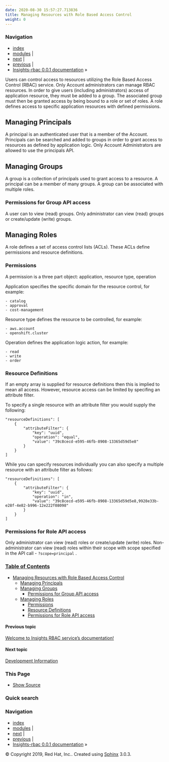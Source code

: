 ```yaml
---
date: 2020-08-30 15:57:27.713836
title: Managing Resources with Role Based Access Control
weight: 0
---
```

### Navigation

  - [index](genindex/ "General Index")
  - [modules](py-modindex/ "Python Module Index") |
  - [next](development/ "Development Information")
    |
  - [previous](index/ "Welcome to Insights RBAC service’s documentation!")
    |
  - [Insights-rbac 0.0.1 documentation](index/) »


Users can control access to resources utilizing the Role Based Access
Control (RBAC) service. Only Account administrators can manage RBAC
resources. In order to give users (including administrators) access of
application resource, they must be added to a group. The associated
group must then be granted access by being bound to a role or set of
roles. A role defines access to specific application resources with
defined permissions.

## Managing Principals

A principal is an authenticated user that is a member of the Account.
Principals can be searched and added to groups in order to grant access
to resources as defined by application logic. Only Account
Administrators are allowed to use the principals API.

## Managing Groups

A group is a collection of principals used to grant access to a
resource. A principal can be a member of many groups. A group can be
associated with multiple roles.

### Permissions for Group API access

A user can to view (read) groups. Only administrator can view (read)
groups or create/update (write) groups.

## Managing Roles

A role defines a set of access control lists (ACLs). These ACLs define
permissions and resource definitions.

### Permissions

A permission is a three part object: application, resource type,
operation

Application specifies the specific domain for the resource control, for
example:

    - catalog
    - approval
    - cost-management

Resource type defines the resource to be controlled, for example:

    - aws.account
    - openshift.cluster

Operation defines the application logic action, for example:

    - read
    - write
    - order

### Resource Definitions

If an empty array is supplied for resource definitions then this is
implied to mean all access. However, resource access can be limited by
specifing an attribute filter.

To specify a single resource with an attribute filter you would supply
the following:

    "resourceDefinitions": [
        {
            "attributeFilter": {
                "key": "uuid",
                "operation": "equal",
                "value": "39c8cecd-e595-46fb-8908-13365d59d5e8"
            }
        }
    ]

While you can specify resources individually you can also specify a
multiple resource with an attribute filter as follows:

    "resourceDefinitions": [
        {
            "attributeFilter": {
                "key": "uuid",
                "operation": "in",
                "value": "39c8cecd-e595-46fb-8908-13365d59d5e8,9928e33b-e28f-4e82-b996-12e222f08098"
            }
        }
    ]

### Permissions for Role API access

Only administrator can view (read) roles or create/update (write) roles.
Non-administrator can view (read) roles within their scope with scope
specified in the API call - ` ?scope=principal ` .

### [Table of Contents](index/)

  - [Managing Resources with Role Based Access Control](#)
      - [Managing Principals](#managing-principals)
      - [Managing Groups](#managing-groups)
          - [Permissions for Group API
            access](#permissions-for-group-api-access)
      - [Managing Roles](#managing-roles)
          - [Permissions](#permissions)
          - [Resource Definitions](#resource-definitions)
          - [Permissions for Role API
            access](#permissions-for-role-api-access)

#### Previous topic

[Welcome to Insights RBAC service’s
documentation\!](index/ "previous chapter")

#### Next topic

[Development Information](development/ "next chapter")

### This Page

  - [Show Source](_sources/management.rst.txt)

### Quick search

### Navigation

  - [index](genindex/ "General Index")
  - [modules](py-modindex/ "Python Module Index") |
  - [next](development/ "Development Information")
    |
  - [previous](index/ "Welcome to Insights RBAC service’s documentation!")
    |
  - [Insights-rbac 0.0.1 documentation](index/) »

© Copyright 2019, Red Hat, Inc.. Created using
[Sphinx](http://sphinx-doc.org/) 3.0.3.